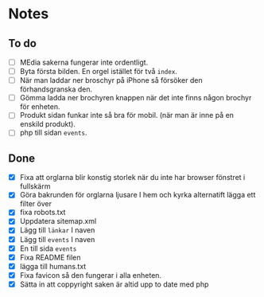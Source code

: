 # Notes

## To do
-[ ] MEdia sakerna fungerar inte ordentligt.
-[ ] Byta första bilden. En orgel istället för två `index`. 
-[ ] När man laddar ner broschyr på iPhone så försöker den förhandsgranska den.
-[ ] Gömma ladda ner brochyren knappen när det inte finns någon brochyr för enheten.
-[ ] Produkt sidan funkar inte så bra för mobil. (när man är inne på en enskild produkt).
-[ ] php till sidan ``events``.

## Done
-[x] Fixa att orglarna blir konstig storlek när du inte har browser fönstret i fullskärm 
-[x] Göra bakrunden för orglarna ljusare I hem och kyrka alternatift lägga ett filter över
-[x] fixa robots.txt
-[x] Uppdatera sitemap.xml
-[x] Lägg till `länkar` I naven
-[x] Lägg till `events` I naven
-[x] En till sida ``events``
-[x] Fixa README filen
-[x] lägga till humans.txt
-[x] Fixa favicon så den fungerar i alla enheten.
-[x] Sätta in att coppyright saken är altid upp to date med php